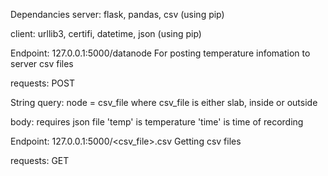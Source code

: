 
Dependancies
server:
flask, pandas, csv (using pip)

client:
urllib3, certifi, datetime, json (using pip)



Endpoint: 127.0.0.1:5000/datanode
For posting temperature infomation to server csv files

requests: POST

String query: node = csv_file
where csv_file is either slab, inside or outside

body: requires json file 
    'temp' is temperature
    'time' is time of recording


Endpoint: 127.0.0.1:5000/<csv_file>.csv
Getting csv files

requests: GET


